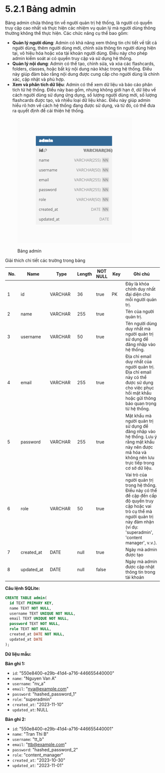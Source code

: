 # 5.2.1 Bảng admin

Bảng admin chứa thông tin về người quản trị hệ thống, là người có quyền truy cập cao nhất và thực hiện các nhiệm vụ quản lý mà người dùng thông thường không thể thực hiện. Các chức năng cụ thể bao gồm:&#x20;

* **Quản lý người dùng**: Admin có khả năng xem thông tin chi tiết về tất cả người dùng, thêm người dùng mới, chỉnh sửa thông tin người dùng hiện tại, vô hiệu hóa hoặc xóa tài khoản người dùng. Điều này cho phép admin kiểm soát ai có quyền truy cập và sử dụng hệ thống.
* **Quản lý nội dung**: Admin có thể tạo, chỉnh sửa, và xóa các flashcards, folders, classes, hoặc bất kỳ nội dung nào khác trong hệ thống. Điều này giúp đảm bảo rằng nội dung được cung cấp cho người dùng là chính xác, cập nhật và phù hợp.
* **Xem và phân tích dữ liệu**: Admin có thể xem dữ liệu và báo cáo phân tích từ hệ thống. Điều này bao gồm, nhưng không giới hạn ở, dữ liệu về cách người dùng sử dụng ứng dụng, số lượng người dùng mới, số lượng flashcards được tạo, và nhiều loại dữ liệu khác. Điều này giúp admin hiểu rõ hơn về cách hệ thống đang được sử dụng, và từ đó, có thể đưa ra quyết định để cải thiện hệ thống.

<figure><img src="../../.gitbook/assets/admin-6.png" alt=""><figcaption><p>Bảng admin</p></figcaption></figure>

Giải thích chi tiết các trường trong bảng

<table><thead><tr><th width="77" data-type="number">No.</th><th width="136">Name</th><th width="131">Type</th><th data-type="number">Length</th><th data-type="checkbox">NOT NULL</th><th width="63">Key</th><th width="207">Ghi chú</th></tr></thead><tbody><tr><td>1</td><td>id</td><td>VARCHAR</td><td>36</td><td>true</td><td>PK</td><td>Đây là khóa chính duy nhất đại diện cho mỗi người quản trị.</td></tr><tr><td>2</td><td>name</td><td>VARCHAR</td><td>255</td><td>true</td><td></td><td>Tên của người quản trị.</td></tr><tr><td>3</td><td>username</td><td>VARCHAR</td><td>50</td><td>true</td><td></td><td>Tên người dùng duy nhất mà người quản trị sử dụng để đăng nhập vào hệ thống.</td></tr><tr><td>4</td><td>email</td><td>VARCHAR</td><td>255</td><td>true</td><td></td><td>Địa chỉ email duy nhất của người quản trị. Địa chỉ email này có thể được sử dụng cho việc phục hồi mật khẩu hoặc gửi thông báo quan trọng từ hệ thống.</td></tr><tr><td>5</td><td>password</td><td>VARCHAR</td><td>255</td><td>true</td><td></td><td>Mật khẩu mà người quản trị sử dụng để đăng nhập vào hệ thống. Lưu ý rằng mật khẩu này nên được mã hóa và không nên lưu trực tiếp trong cơ sở dữ liệu.</td></tr><tr><td>6</td><td>role</td><td>VARCHAR</td><td>50</td><td>true</td><td></td><td>Vai trò của người quản trị trong hệ thống. Điều này có thể đề cập đến cấp độ quyền truy cập hoặc vai trò cụ thể mà người quản trị này đảm nhận (ví dụ: 'superadmin', 'content manager', v.v.).</td></tr><tr><td>7</td><td>created_at</td><td>DATE</td><td>null</td><td>true</td><td></td><td>Ngày mà admin được tạo</td></tr><tr><td>8</td><td>updated_at</td><td>DATE</td><td>null</td><td>false</td><td></td><td>Ngày mà admin được cập nhật thông tin trong tài khoản</td></tr></tbody></table>



**Câu lệnh SQLite:**

```sql
CREATE TABLE admin(
  id TEXT PRIMARY KEY,
  name TEXT NOT NULL,
  username TEXT UNIQUE NOT NULL,
  email TEXT UNIQUE NOT NULL,
  password TEXT NOT NULL,
  role TEXT NOT NULL,
  created_at DATE NOT NULL,
  updated_at DATE
);
```

**Dữ liệu mẫu:**&#x20;

**Bản ghi 1:**

* `id`: "550e8400-e29b-41d4-a716-446655440000"
* `name`: "Nguyen Van A"
* `username`: "nv\_a"
* `email`: "[nva@example.com](mailto:nva@example.com)"
* `password`: "hashed\_password\_1"
* `role`: "superadmin"
* `created_at`: "2023-11-10"
* `updated_at`: NULL

**Bản ghi 2:**

* `id`: "550e8400-e29b-41d4-a716-446655440001"
* `name`: "Tran Thi B"
* `username`: "tt\_b"
* `email`: "[ttb@example.com](mailto:ttb@example.com)"
* `password`: "hashed\_password\_2"
* `role`: "content\_manager"
* `created_at`: "2023-10-30"
* `updated_at`: "2023-11-01"

